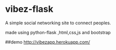# vibez-flask
A simple social networking site to connect peoples.


made using python-flask ,html,css,js and bootstrap

##demo
http://vibezapp.herokuapp.com/

